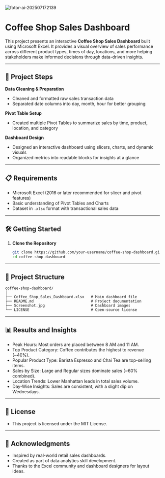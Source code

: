 
![fotor-ai-202507172139](https://github.com/user-attachments/assets/af1b75db-c3eb-4d84-8ff2-51424b4d0f62)

# Coffee Shop Sales Dashboard

This project presents an interactive **Coffee Shop Sales Dashboard** built using Microsoft Excel. It provides a visual overview of sales performance across different product types, times of day, locations, and more helping stakeholders make informed decisions through data-driven insights.

---

## 🚀 Project Steps

**Data Cleaning & Preparation**
   - Cleaned and formatted raw sales transaction data
   - Separated date columns into day, month, hour for better grouping

**Pivot Table Setup**
   - Created multiple Pivot Tables to summarize sales by time, product, location, and category

**Dashboard Design**
   - Designed an interactive dashboard using slicers, charts, and dynamic visuals
   - Organized metrics into readable blocks for insights at a glance

---

## 📋 Requirements

- Microsoft Excel (2016 or later recommended for slicer and pivot features)
- Basic understanding of Pivot Tables and Charts
- Dataset in `.xlsx` format with transactional sales data

---

## 🛠️ Getting Started

1. **Clone the Repository**
   ```bash
   git clone https://github.com/your-username/coffee-shop-dashboard.git
   cd coffee-shop-dashboard

---

## 📁 Project Structure

```
coffee-shop-dashboard/
│
├── Coffee_Shop_Sales_Dashboard.xlsx   # Main dashboard file
├── README.md                          # Project documentation
├── Screenshot.jpg                     # Dashboard images
└── LICENSE                            # Open-source license
```

---

## 📊 Results and Insights
- Peak Hours: Most orders are placed between 8 AM and 11 AM.
- Top Product Category: Coffee contributes the highest to revenue (~40%).
- Popular Product Type: Barista Espresso and Chai Tea are top-selling items.
- Sales by Size: Large and Regular sizes dominate sales (~60% combined).
- Location Trends: Lower Manhattan leads in total sales volume.
- Day-Wise Insights: Sales are consistent, with a slight dip on Wednesdays.

---

## 📄 License
- This project is licensed under the MIT License.

---

## 🙌 Acknowledgments
- Inspired by real-world retail sales dashboards.
- Created as part of data analytics skill development.
- Thanks to the Excel community and dashboard designers for layout ideas.
